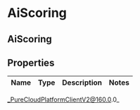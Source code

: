 # AiScoring

## AiScoring

## Properties

|Name | Type | Description | Notes|
|------------ | ------------- | ------------- | -------------|



_PureCloudPlatformClientV2@160.0.0_
